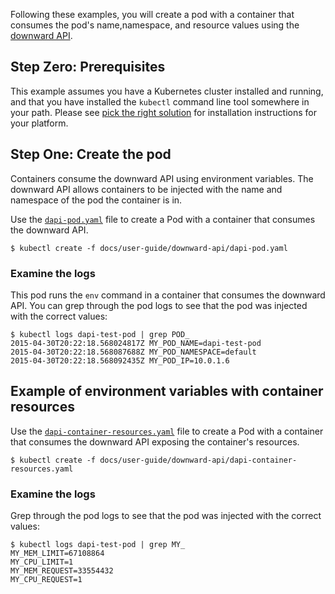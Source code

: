 Following these examples, you will create a pod with a container that consumes the pod's name,namespace, and resource values using the [downward API](/docs/tasks/inject-data-application/downward-api-volume-expose-pod-information/).
## Step Zero: Prerequisites

This example assumes you have a Kubernetes cluster installed and running, and that you have
installed the `kubectl` command line tool somewhere in your path. Please see [pick the right solution](/docs/setup/pick-right-solution/) for installation instructions for your platform.

## Step One: Create the pod

Containers consume the downward API using environment variables.  The downward API allows
containers to be injected with the name and namespace of the pod the container is in.

Use the [`dapi-pod.yaml`](dapi-pod.yaml) file to create a Pod with a container that consumes the
downward API.

```shell
$ kubectl create -f docs/user-guide/downward-api/dapi-pod.yaml
```

### Examine the logs

This pod runs the `env` command in a container that consumes the downward API.  You can grep
through the pod logs to see that the pod was injected with the correct values:

```shell
$ kubectl logs dapi-test-pod | grep POD_
2015-04-30T20:22:18.568024817Z MY_POD_NAME=dapi-test-pod
2015-04-30T20:22:18.568087688Z MY_POD_NAMESPACE=default
2015-04-30T20:22:18.568092435Z MY_POD_IP=10.0.1.6
```

## Example of environment variables with container resources

Use the [`dapi-container-resources.yaml`](dapi-container-resources.yaml) file to create a Pod
with a container that consumes the downward API exposing the container's resources.

```shell
$ kubectl create -f docs/user-guide/downward-api/dapi-container-resources.yaml
```

### Examine the logs

Grep through the pod logs to see that the pod was injected with the correct values:

```shell
$ kubectl logs dapi-test-pod | grep MY_
MY_MEM_LIMIT=67108864
MY_CPU_LIMIT=1
MY_MEM_REQUEST=33554432
MY_CPU_REQUEST=1
```
